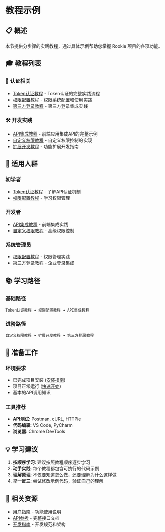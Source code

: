 # 教程示例

## 📋 概述

本节提供分步骤的实践教程，通过具体示例帮助您掌握 Rookie 项目的各项功能。

## 🎓 教程列表

### 🔐 认证相关
- [Token认证教程](token-auth-tutorial.md) - Token认证的完整实践流程
- [权限配置教程](permission-tutorial.md) - 权限系统配置和使用实践
- [第三方登录教程](third-party-login.md) - 第三方登录集成实践

### 🛠️ 开发实践
- [API集成教程](api-integration.md) - 前端应用集成API的完整示例
- [自定义权限教程](custom-permissions.md) - 自定义权限控制的实现
- [扩展开发教程](extension-development.md) - 功能扩展开发指南

## 🎯 适用人群

### 初学者
- [Token认证教程](token-auth-tutorial.md) - 了解API认证机制
- [权限配置教程](permission-tutorial.md) - 学习权限管理

### 开发者
- [API集成教程](api-integration.md) - 前端集成实践
- [自定义权限教程](custom-permissions.md) - 高级权限控制

### 系统管理员
- [权限配置教程](permission-tutorial.md) - 权限管理实践
- [第三方登录教程](third-party-login.md) - 企业登录集成

## 📚 学习路径

### 基础路径
```
Token认证教程 → 权限配置教程 → API集成教程
```

### 进阶路径
```
自定义权限教程 → 扩展开发教程 → 第三方登录教程
```

## 🔧 准备工作

### 环境要求
- 已完成项目安装 ([安装指南](../getting-started/installation.md))
- 项目正常运行 ([快速开始](../getting-started/quick-start.md))
- 基本的API调用知识

### 工具推荐
- **API测试**: Postman, cURL, HTTPie
- **代码编辑**: VS Code, PyCharm
- **浏览器**: Chrome DevTools

## 💡 学习建议

1. **按顺序学习**: 建议按照教程顺序逐步学习
2. **动手实践**: 每个教程都包含可执行的代码示例
3. **理解原理**: 不仅要知道怎么做，还要理解为什么这样做
4. **举一反三**: 尝试修改示例代码，验证自己的理解

## 🔗 相关资源

- [用户指南](../user-guide/README.md) - 功能使用说明
- [API参考](../api-reference/README.md) - 完整接口文档
- [开发指南](../developer-guide/README.md) - 开发规范和架构
